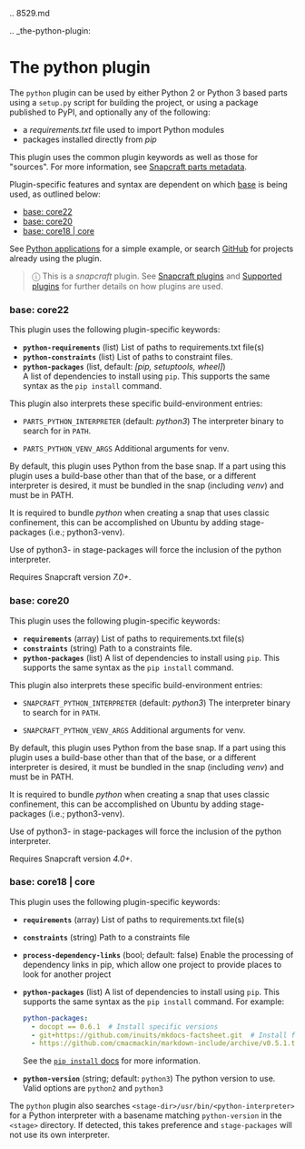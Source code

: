 .. 8529.md

.. _the-python-plugin:

# The python plugin

The `python` plugin can be used by either Python 2 or Python 3 based parts using a `setup.py` script for building the project, or using a package published to PyPI, and optionally any of the following:

- a *requirements.txt* file used to import Python modules
- packages installed directly from *pip*

This plugin uses the common plugin keywords as well as those for "sources". For more information, see [Snapcraft parts metadata](/t/snapcraft-parts-metadata/8336).

Plugin-specific features and syntax are dependent on which [base](/t/base-snaps/11198) is being used, as outlined below:

- [base: core22](#heading--core22)
- [base: core20](#heading--core20)
- [base: core18 | core](#heading--core18)

See [Python applications](/t/python-apps/6741) for a simple example, or search [GitHub](https://github.com/search?q=path%3Asnapcraft.yaml+%22plugin%3A+python%22&type=Code) for projects already using the plugin.

> ⓘ  This is a *snapcraft* plugin. See [Snapcraft plugins](/t/snapcraft-plugins/4284) and [Supported plugins](/t/supported-plugins/8080) for further details on how plugins are used.

<h3 id='heading--core22'>base: core22</h3>

This plugin uses the following plugin-specific keywords:

- **`python-requirements`** (list)
  List of paths to requirements.txt file(s)
- **`python-constraints`** (list)
  List of paths to constraint files.
- **`python-packages`** (list, default: _[pip, setuptools, wheel]_)</br>
  A list of dependencies to install using `pip`. This supports the same syntax as the `pip install` command.

This plugin also interprets these specific build-environment entries:

- `PARTS_PYTHON_INTERPRETER`
  (default: _python3_)
  The interpreter binary to search for in `PATH`.

- `PARTS_PYTHON_VENV_ARGS`
  Additional arguments for venv.

By default, this plugin uses Python from the base snap. If a part using this plugin uses a build-base other than that of the base, or a different interpreter is desired, it must be bundled in the snap (including _venv_) and must be in PATH.

It is required to bundle _python_ when creating a snap that uses classic confinement, this can be accomplished on Ubuntu by adding stage-packages (i.e.; python3-venv).

Use of python3-<python-package> in stage-packages will force the inclusion of the python interpreter.

Requires Snapcraft version _7.0+_.

<h3 id='heading--core20'>base: core20</h3>

This plugin uses the following plugin-specific keywords:

- **`requirements`** (array)
  List of paths to requirements.txt file(s)
- **`constraints`** (string)
  Path to a constraints file.
- **`python-packages`** (list)
  A list of dependencies to install using `pip`. This supports the same syntax as the `pip install` command.

This plugin also interprets these specific build-environment entries:

- `SNAPCRAFT_PYTHON_INTERPRETER`
  (default: _python3_)
  The interpreter binary to search for in `PATH`.

- `SNAPCRAFT_PYTHON_VENV_ARGS`
  Additional arguments for venv.

By default, this plugin uses Python from the base snap. If a part using this plugin uses a build-base other than that of the base, or a different interpreter is desired, it must be bundled in the snap (including _venv_) and must be in PATH.

It is required to bundle _python_ when creating a snap that uses classic confinement, this can be accomplished on Ubuntu by adding stage-packages (i.e.; python3-venv).

Use of python3-<python-package> in stage-packages will force the inclusion of the python interpreter.

Requires Snapcraft version _4.0+_.

<h3 id='heading--core18'>base: core18 | core</h3>

This plugin uses the following plugin-specific keywords:

- **`requirements`** (array)
  List of paths to requirements.txt file(s)
- **`constraints`** (string)
  Path to a constraints file
- **`process-dependency-links`** (bool; default: false)
  Enable the processing of dependency links in pip, which allow one
  project to provide places to look for another project
- **`python-packages`** (list)
  A list of dependencies to install using `pip`. This supports the same syntax as the `pip install` command. For example:

  ```yaml
  python-packages:
    - docopt == 0.6.1  # Install specific versions
    - git+https://github.com/inuits/mkdocs-factsheet.git  # Install from a git repository
    - https://github.com/cmacmackin/markdown-include/archive/v0.5.1.tar.gz  # Install from an archive
  ```

  See the [`pip install` docs](https://pip.pypa.io/en/stable/reference/pip_install/#pip-install) for more information.
- **`python-version`** (string; default: `python3`)
  The python version to use. Valid options are `python2` and `python3`

The `python` plugin also searches `<stage-dir>/usr/bin/<python-interpreter>` for a Python interpreter with a basename matching `python-version` in the `<stage>` directory. If detected, this takes preference and  `stage-packages` will not use its own interpreter.